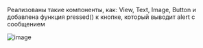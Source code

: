 Реализованы такие компоненты, как: View, Text, Image, Button и добавлена функция pressed() к кнопке, который выводит alert с сообщением


![image](https://user-images.githubusercontent.com/72358616/161259038-d0d2d007-a19b-498a-aa25-703fabb33f1f.png)
